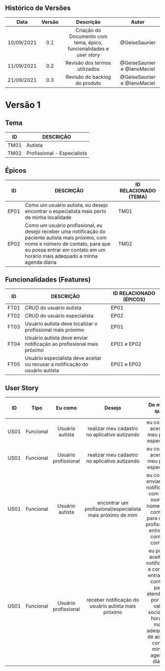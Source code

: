 ## Histórico de Versões

| Data       | Versão | Descrição            |         Autor             |
|:----------:|:------:|:--------------------:|:-------------------------:|
| 10/09/2021 | 0.1 | Criação do Documento com tema, épico, funcionalidades e user story  | @GeiseSaunier |
| 11/09/2021 | 0.2 | Revisão dos termos utilizados  | @GeiseSaunier e @IanoMaciel|
| 21/09/2021 | 0.3 | Revisão do backlog do produto  | @GeiseSaunier e @IanoMaciel|



# Versão 1

## Tema

| ID | DESCRIÇÃO |
|----|-----------|
|TM01| Autista |
|TM02| Profissional - Especialista |


## Épicos
| ID | DESCRIÇÃO | ID RELACIONADO (TEMA) |
|----|-----------|----------------|
| EP01 | Como um usuário autista, eu desejo encontrar o especialista mais perto de minha localidade | TM01 |
| EP02 | Como um usuário profissional, eu desejo receber uma notificação do paciente autista mais próximo, com nome e número de contato, para que eu possa entrar em contato em um horário mais adequado a minha agenda diária  | TM02 |

## Funcionalidades (Features)
| ID | DESCRIÇÃO | ID RELACIONADO (ÉPICOS) |
|----|-----------|----------------|
| FT01 | CRUD do usuário autista | EP01 |
| FT02 | CRUD do usuário especialista | EP02 |
| FT03 | Usuário autista deve localizar o profissional mais próximo| EP01 |
| FT04 | Usuário autista deve enviar notificação ao profissional mais próximo | EP01 e EP02|
| FT05 | Usuário especialista deve aceitar ou recusar a notificação do usuário autista | EP01 e EP02 |

## User Story

|    ID   |      Tipo     |     Eu como    |      Desejo       | De modo que | Prioridade | Status    | ID RELACIONADO (FEATURES) |
|:-------:|:-------------:|:--------------:|:-----------------:|:-----------:|:----------:|:---------:|:-------------------------------:|
|    US01    |   Funcional   | Usuário autista       | realizar meu cadastro no aplicativo autizando | eu consiga acessar meu perfil específico | Alta | Desenvolvimento | FT01 |
|    US01    |   Funcional   | Usuário profissional   | realizar meu cadastro no aplicativo autizando| eu consiga acessar meu perfil específico | Alta | Desenvolvimento | FT02 |
|    US01    |   Funcional   | Usuário autista       | encontrar um profissional/especialista mais próximo de mim | eu consiga enviar uma notificação com meu nome e número de contato para que o profissional entre em contato comigo | Alta | Desenvolvimento | FT03 |
|    US01    |   Funcional   | Usuário profissional       | receber notificação do usuário autista mais próximo | eu posso aceitar a notificação e consiga entrar em contato para atendê-lo, por um valor social, no horário mais adequado, de acordo com a minha agenda diária   | Alta | Desenvolvimento | FT04 |
